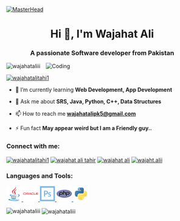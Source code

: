 [![MasterHead](https://media1.giphy.com/media/lXHwJv89PvdN200Anr/200.webp?cid=ecf05e47synn7rr8o893asbtgszqjh5zl6o9vvbad3rnp3vy&ep=v1_gifs_search&rid=200.webp&ct=g)](https://rishavchanda.io)

<h1 align="center">Hi 👋, I'm Wajahat Ali</h1>
<h3 align="center">A passionate Software developer from Pakistan</h3>

<img align="right" alt="Coding" width="400" src="https://encrypted-tbn0.gstatic.com/images?q=tbn:ANd9GcR_pvDM2MRviYQrujhsZSj9uVooLTtNkJyCeA&usqp=CAU">
<p align="left"> <img src="https://komarev.com/ghpvc/?username=wajahataliii&label=Profile%20views&color=0e75b6&style=flat" alt="wajahataliii" /> </p>

<p align="left"> <a href="https://twitter.com/wajahatalitahi1" target="blank"><img src="https://img.shields.io/twitter/follow/wajahatalitahi1?logo=twitter&style=for-the-badge" alt="wajahatalitahi1" /></a> </p>

- 🌱 I’m currently learning **Web Development, App Development**

- 💬 Ask me about **SRS, Java, Python, C++, Data Structures**

- 📫 How to reach me **wajahatalipk5@gmail.com**

- ⚡ Fun fact **May appear weird but I am a Friendly guy..**

<h3 align="left">Connect with me:</h3>
<p align="left">
<a href="https://twitter.com/wajahatalitahi1" target="blank"><img align="center" src="https://raw.githubusercontent.com/rahuldkjain/github-profile-readme-generator/master/src/images/icons/Social/twitter.svg" alt="wajahatalitahi1" height="30" width="40" /></a>
<a href="https://linkedin.com/in/wajahat ali tahir" target="blank"><img align="center" src="https://raw.githubusercontent.com/rahuldkjain/github-profile-readme-generator/master/src/images/icons/Social/linked-in-alt.svg" alt="wajahat ali tahir" height="30" width="40" /></a>
<a href="https://fb.com/wajahat ali" target="blank"><img align="center" src="https://raw.githubusercontent.com/rahuldkjain/github-profile-readme-generator/master/src/images/icons/Social/facebook.svg" alt="wajahat ali" height="30" width="40" /></a>
<a href="https://instagram.com/wajaht.alii" target="blank"><img align="center" src="https://raw.githubusercontent.com/rahuldkjain/github-profile-readme-generator/master/src/images/icons/Social/instagram.svg" alt="wajaht.alii" height="30" width="40" /></a>
</p>

<h3 align="left">Languages and Tools:</h3>
<p align="left"> <a href="https://www.java.com" target="_blank" rel="noreferrer"> <img src="https://raw.githubusercontent.com/devicons/devicon/master/icons/java/java-original.svg" alt="java" width="40" height="40"/> </a> <a href="https://www.oracle.com/" target="_blank" rel="noreferrer"> <img src="https://raw.githubusercontent.com/devicons/devicon/master/icons/oracle/oracle-original.svg" alt="oracle" width="40" height="40"/> </a> <a href="https://www.photoshop.com/en" target="_blank" rel="noreferrer"> <img src="https://raw.githubusercontent.com/devicons/devicon/master/icons/photoshop/photoshop-line.svg" alt="photoshop" width="40" height="40"/> </a> <a href="https://www.php.net" target="_blank" rel="noreferrer"> <img src="https://raw.githubusercontent.com/devicons/devicon/master/icons/php/php-original.svg" alt="php" width="40" height="40"/> </a> <a href="https://www.python.org" target="_blank" rel="noreferrer"> <img src="https://raw.githubusercontent.com/devicons/devicon/master/icons/python/python-original.svg" alt="python" width="40" height="40"/> </a> </p>

<p><img align="left" src="https://github-readme-stats.vercel.app/api/top-langs?username=wajahataliii&show_icons=true&locale=en&layout=compact" alt="wajahataliii" /></p>

<p>&nbsp;<img align="center" src="https://github-readme-stats.vercel.app/api?username=wajahataliii&show_icons=true&locale=en" alt="wajahataliii" /></p>
